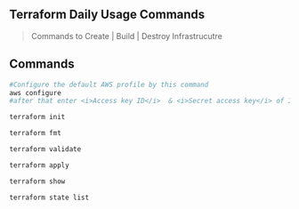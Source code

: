 ## Terraform Daily Usage Commands

> Commands to Create | Build | Destroy Infrastrucutre

## Commands

``` bash
#Configure the default AWS profile by this command
aws configure
#after that enter <i>Access key ID</i>  & <i>Secret access key</i> of IAM user
```

``` bash
terraform init
```

``` bash
terraform fmt
```

``` bash
terraform validate
```

``` bash
terraform apply
```

``` bash
terraform show
```

``` bash
terraform state list
```







